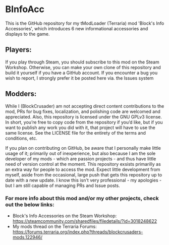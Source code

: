 # BInfoAcc
This is the GitHub repository for my tModLoader (Terraria) mod 'Block's Info Accessories', which introduces 6 new informational accessories and displays to the game.

## Players: 
If you play through Steam, you should subscribe to this mod on the Steam Workshop. Otherwise, you can make your own clone of this repository and build it yourself if you have a GitHub account. If you encounter a bug you wish to report, I strongly prefer it be posted here via. the Issues system

## Modders:
While I (BlockCrusader) am not accepting direct content contributions to the mod, PRs for bug fixes, localization, and polishing code are welcomed and appreciated. Also, this repository is licensed under the GNU GPLv3 license. In short, you’re free to copy code from the repository if you’d like, but if you want to publish any work you did with it, that project will have to use the same license. See the LICENSE file for the entirety of the terms and conditions, etc. 

If you plan on contributing on GitHub, be aware that I personally make little usage of it; primarily out of inexperience, but also because I am the sole developer of my mods - which are passion projects - and thus have little need of version control at the moment. This repository exsists primarilly as an extra way for people to access the mod. Expect little development from myself, aside from the occasional, large push that gets this repository up to date with a new update. I know this isn't very professional - my apologies - but I am still capable of managing PRs and Issue posts.

### For more info about this mod and/or my other projects, check out the below links:
- Block's Info Accessories on the Steam Workshop: https://steamcommunity.com/sharedfiles/filedetails/?id=3018248622
- My mods thread on the Terraria Forums: https://forums.terraria.org/index.php?threads/blockcrusaders-mods.122946/
